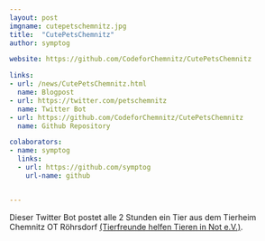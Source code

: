 ```yaml
---
layout: post
imgname: cutepetschemnitz.jpg
title:  "CutePetsChemnitz"
author:	symptog

website: https://github.com/CodeforChemnitz/CutePetsChemnitz

links:
- url: /news/CutePetsChemnitz.html
  name: Blogpost
- url: https://twitter.com/petschemnitz
  name: Twitter Bot
- url: https://github.com/CodeforChemnitz/CutePetsChemnitz
  name: Github Repository

colaborators:
- name: symptog
  links:
  - url: https://github.com/symptog
    url-name: github


---
```


Dieser Twitter Bot postet alle 2 Stunden ein Tier aus dem Tierheim Chemnitz OT Röhrsdorf [(Tierfreunde helfen Tieren in Not e.V.)](http://www.tierfreunde-helfen.de/).
